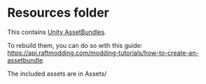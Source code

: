 # Resources folder

This contains [Unity AssetBundles](https://learn.unity.com/tutorial/introduction-to-asset-bundles-1).

To rebuild them, you can do so with this guide: https://api.raftmodding.com/modding-tutorials/how-to-create-an-assetbundle.

The included assets are in Assets/